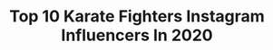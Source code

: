 ---
title: Top 10 Karate Fighters Instagram Influencers In 2020
description: >-
  Find top karate fighters Instagram influencers in 2020. Most popular hashtags: #kravmagala #trainfightsurvive #kravmaga #krav.
platform: Instagram
profiles:
  - username: "anshan_khosravi"
    fullname: >-
      🔱Anshan_khosravi🔱
    location: "Sweden"
    followers: 15368
    engagement: 799
    commentsToLikes: 0.055600
    avatar: "https://instagram.faep22-1.fna.fbcdn.net/v/t51.2885-19/s320x320/92216250_232002341218911_1339620172436078592_n.jpg?_nc_ht=instagram.faep22-1.fna.fbcdn.net&_nc_ohc=pTEPnYgVYMUAX-Omvkc&oh=c55153b4f12e974ecdb825d80670f42a&oe=5EB7D7F4"
    verified: false
    hashtags: "#story, #karatekid, #karatetraining, #persiska"
  - username: "royelghanayan"
    fullname: >-
      Roy Elghanayan
    location: "United States"
    followers: 47820
    engagement: 126
    commentsToLikes: 0.070449
    avatar: "https://scontent-lhr8-1.cdninstagram.com/v/t51.2885-19/s320x320/41471685_532262637231226_2927015968796311552_n.jpg?_nc_ht=scontent-lhr8-1.cdninstagram.com&_nc_ohc=QyVFS24d54kAX_s_XjY&oh=da40b8d62a1ce640c6b8f4317a77df04&oe=5EBC045F"
    verified: false
    hashtags: "#redbelt, #boxingkid, #brazilianjiujitsu4life, #bjj"
---
